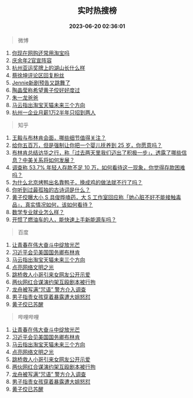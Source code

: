 <div align="center"><h2>实时热搜榜</h2><h4>2023-06-20 02:36:01</h4></div>

> 微博  

1. [你现在网购还常用淘宝吗](https://s.weibo.com/weibo?q=%23%E4%BD%A0%E7%8E%B0%E5%9C%A8%E7%BD%91%E8%B4%AD%E8%BF%98%E5%B8%B8%E7%94%A8%E6%B7%98%E5%AE%9D%E5%90%97%23&t=31&band_rank=1&Refer=top)<br />
2. [庆余年2官宣阵容](https://s.weibo.com/weibo?q=%E5%BA%86%E4%BD%99%E5%B9%B42%E5%AE%98%E5%AE%A3%E9%98%B5%E5%AE%B9&t=31&band_rank=2&Refer=top)<br />
3. [杭州亚运奖牌上的湖山长什么样](https://s.weibo.com/weibo?q=%23%E6%9D%AD%E5%B7%9E%E4%BA%9A%E8%BF%90%E5%A5%96%E7%89%8C%E4%B8%8A%E7%9A%84%E6%B9%96%E5%B1%B1%E9%95%BF%E4%BB%80%E4%B9%88%E6%A0%B7%23&t=31&band_rank=3&Refer=top)<br />
4. [蔡徐坤评论区回复粉丝](https://s.weibo.com/weibo?q=%23%E8%94%A1%E5%BE%90%E5%9D%A4%E8%AF%84%E8%AE%BA%E5%8C%BA%E5%9B%9E%E5%A4%8D%E7%B2%89%E4%B8%9D%23&t=31&band_rank=4&Refer=top)<br />
5. [Jennie新剧预告又跳舞了](https://s.weibo.com/weibo?q=%23Jennie%E6%96%B0%E5%89%A7%E9%A2%84%E5%91%8A%E5%8F%88%E8%B7%B3%E8%88%9E%E4%BA%86%23&t=31&band_rank=5&Refer=top)<br />
6. [陶晶莹称希望黄子佼好好度过](https://s.weibo.com/weibo?q=%23%E9%99%B6%E6%99%B6%E8%8E%B9%E7%A7%B0%E5%B8%8C%E6%9C%9B%E9%BB%84%E5%AD%90%E4%BD%BC%E5%A5%BD%E5%A5%BD%E5%BA%A6%E8%BF%87%23&t=31&band_rank=6&Refer=top)<br />
7. [朱一龙爸爸](https://s.weibo.com/weibo?q=%E6%9C%B1%E4%B8%80%E9%BE%99%E7%88%B8%E7%88%B8&t=31&band_rank=7&Refer=top)<br />
8. [马云指出淘宝天猫未来三个方向](https://s.weibo.com/weibo?q=%23%E9%A9%AC%E4%BA%91%E6%8C%87%E5%87%BA%E6%B7%98%E5%AE%9D%E5%A4%A9%E7%8C%AB%E6%9C%AA%E6%9D%A5%E4%B8%89%E4%B8%AA%E6%96%B9%E5%90%91%23&t=31&band_rank=8&Refer=top)<br />
9. [杭州一企业月薪1万2半年只招到两人](https://s.weibo.com/weibo?q=%23%E6%9D%AD%E5%B7%9E%E4%B8%80%E4%BC%81%E4%B8%9A%E6%9C%88%E8%96%AA1%E4%B8%872%E5%8D%8A%E5%B9%B4%E5%8F%AA%E6%8B%9B%E5%88%B0%E4%B8%A4%E4%BA%BA%23&t=31&band_rank=9&Refer=top)<br />

> 知乎  

1. [王毅与布林肯会面，哪些细节值得关注？](https://www.zhihu.com/question/607413112)<br />
2. [给你五百万，但是强制让你把一个婴儿抚养到 25 岁，你愿意吗？](https://www.zhihu.com/question/606809108)<br />
3. [布林肯总结访华之行，称「过去两天里我们迈出了积极一步」，透露了哪些信息？中美关系将如何发展？](https://www.zhihu.com/question/607531271)<br />
4. [调查称 53.7% 年轻人存款不足 10 万，如何看待这一现象，你觉得存款困难吗？](https://www.zhihu.com/question/607446342)<br />
5. [为什么北京烤鸭出名靠鸭子，换成鸡的做法就不行了吗？](https://www.zhihu.com/question/606620975)<br />
6. [你听到过最孤独的古诗词是什么？](https://www.zhihu.com/question/607251140)<br />
7. [黄子佼曝大小 S 具俊晔嗑药，大 S 工作室回应称「她心脏不好不能接触毒品」，真实情况如何，该如何看待？](https://www.zhihu.com/question/607436138)<br />
8. [数学专业就业怎么样？](https://www.zhihu.com/question/417946780)<br />
9. [开惯了燃油车的人，能快速上手新能源车吗？](https://www.zhihu.com/question/607421892)<br />

> 百度  

1. [让青春在伟大奋斗中绽放光芒](https://www.baidu.com/s?wd=%E8%AE%A9%E9%9D%92%E6%98%A5%E5%9C%A8%E4%BC%9F%E5%A4%A7%E5%A5%8B%E6%96%97%E4%B8%AD%E7%BB%BD%E6%94%BE%E5%85%89%E8%8A%92&sa=fyb_news&rsv_dl=fyb_news)<br />
2. [习近平会见美国国务卿布林肯](https://www.baidu.com/s?wd=%E4%B9%A0%E8%BF%91%E5%B9%B3%E4%BC%9A%E8%A7%81%E7%BE%8E%E5%9B%BD%E5%9B%BD%E5%8A%A1%E5%8D%BF%E5%B8%83%E6%9E%97%E8%82%AF&sa=fyb_news&rsv_dl=fyb_news)<br />
3. [马云指出淘宝天猫未来三个方向](https://www.baidu.com/s?wd=%E9%A9%AC%E4%BA%91%E6%8C%87%E5%87%BA%E6%B7%98%E5%AE%9D%E5%A4%A9%E7%8C%AB%E6%9C%AA%E6%9D%A5%E4%B8%89%E4%B8%AA%E6%96%B9%E5%90%91&sa=fyb_news&rsv_dl=fyb_news)<br />
4. [点亮网络文明之光](https://www.baidu.com/s?wd=%E7%82%B9%E4%BA%AE%E7%BD%91%E7%BB%9C%E6%96%87%E6%98%8E%E4%B9%8B%E5%85%89&sa=fyb_news&rsv_dl=fyb_news)<br />
5. [跳桥救人小哥引来女网友公开示爱](https://www.baidu.com/s?wd=%E8%B7%B3%E6%A1%A5%E6%95%91%E4%BA%BA%E5%B0%8F%E5%93%A5%E5%BC%95%E6%9D%A5%E5%A5%B3%E7%BD%91%E5%8F%8B%E5%85%AC%E5%BC%80%E7%A4%BA%E7%88%B1&sa=fyb_news&rsv_dl=fyb_news)<br />
6. [两伙网红合谋演约架互殴剧本被行拘](https://www.baidu.com/s?wd=%E4%B8%A4%E4%BC%99%E7%BD%91%E7%BA%A2%E5%90%88%E8%B0%8B%E6%BC%94%E7%BA%A6%E6%9E%B6%E4%BA%92%E6%AE%B4%E5%89%A7%E6%9C%AC%E8%A2%AB%E8%A1%8C%E6%8B%98&sa=fyb_news&rsv_dl=fyb_news)<br />
7. [龙舟被写满“咒语” 警方介入调查](https://www.baidu.com/s?wd=%E9%BE%99%E8%88%9F%E8%A2%AB%E5%86%99%E6%BB%A1%E2%80%9C%E5%92%92%E8%AF%AD%E2%80%9D+%E8%AD%A6%E6%96%B9%E4%BB%8B%E5%85%A5%E8%B0%83%E6%9F%A5&sa=fyb_news&rsv_dl=fyb_news)<br />
8. [男子指责女孩穿着暴露遭大姐怒怼](https://www.baidu.com/s?wd=%E7%94%B7%E5%AD%90%E6%8C%87%E8%B4%A3%E5%A5%B3%E5%AD%A9%E7%A9%BF%E7%9D%80%E6%9A%B4%E9%9C%B2%E9%81%AD%E5%A4%A7%E5%A7%90%E6%80%92%E6%80%BC&sa=fyb_news&rsv_dl=fyb_news)<br />
9. [黄子佼已苏醒](https://www.baidu.com/s?wd=%E9%BB%84%E5%AD%90%E4%BD%BC%E5%B7%B2%E8%8B%8F%E9%86%92&sa=fyb_news&rsv_dl=fyb_news)<br />

> 哔哩哔哩  

1. [让青春在伟大奋斗中绽放光芒](https://www.baidu.com/s?wd=%E8%AE%A9%E9%9D%92%E6%98%A5%E5%9C%A8%E4%BC%9F%E5%A4%A7%E5%A5%8B%E6%96%97%E4%B8%AD%E7%BB%BD%E6%94%BE%E5%85%89%E8%8A%92&sa=fyb_news&rsv_dl=fyb_news)<br />
2. [习近平会见美国国务卿布林肯](https://www.baidu.com/s?wd=%E4%B9%A0%E8%BF%91%E5%B9%B3%E4%BC%9A%E8%A7%81%E7%BE%8E%E5%9B%BD%E5%9B%BD%E5%8A%A1%E5%8D%BF%E5%B8%83%E6%9E%97%E8%82%AF&sa=fyb_news&rsv_dl=fyb_news)<br />
3. [马云指出淘宝天猫未来三个方向](https://www.baidu.com/s?wd=%E9%A9%AC%E4%BA%91%E6%8C%87%E5%87%BA%E6%B7%98%E5%AE%9D%E5%A4%A9%E7%8C%AB%E6%9C%AA%E6%9D%A5%E4%B8%89%E4%B8%AA%E6%96%B9%E5%90%91&sa=fyb_news&rsv_dl=fyb_news)<br />
4. [点亮网络文明之光](https://www.baidu.com/s?wd=%E7%82%B9%E4%BA%AE%E7%BD%91%E7%BB%9C%E6%96%87%E6%98%8E%E4%B9%8B%E5%85%89&sa=fyb_news&rsv_dl=fyb_news)<br />
5. [跳桥救人小哥引来女网友公开示爱](https://www.baidu.com/s?wd=%E8%B7%B3%E6%A1%A5%E6%95%91%E4%BA%BA%E5%B0%8F%E5%93%A5%E5%BC%95%E6%9D%A5%E5%A5%B3%E7%BD%91%E5%8F%8B%E5%85%AC%E5%BC%80%E7%A4%BA%E7%88%B1&sa=fyb_news&rsv_dl=fyb_news)<br />
6. [两伙网红合谋演约架互殴剧本被行拘](https://www.baidu.com/s?wd=%E4%B8%A4%E4%BC%99%E7%BD%91%E7%BA%A2%E5%90%88%E8%B0%8B%E6%BC%94%E7%BA%A6%E6%9E%B6%E4%BA%92%E6%AE%B4%E5%89%A7%E6%9C%AC%E8%A2%AB%E8%A1%8C%E6%8B%98&sa=fyb_news&rsv_dl=fyb_news)<br />
7. [龙舟被写满“咒语” 警方介入调查](https://www.baidu.com/s?wd=%E9%BE%99%E8%88%9F%E8%A2%AB%E5%86%99%E6%BB%A1%E2%80%9C%E5%92%92%E8%AF%AD%E2%80%9D+%E8%AD%A6%E6%96%B9%E4%BB%8B%E5%85%A5%E8%B0%83%E6%9F%A5&sa=fyb_news&rsv_dl=fyb_news)<br />
8. [男子指责女孩穿着暴露遭大姐怒怼](https://www.baidu.com/s?wd=%E7%94%B7%E5%AD%90%E6%8C%87%E8%B4%A3%E5%A5%B3%E5%AD%A9%E7%A9%BF%E7%9D%80%E6%9A%B4%E9%9C%B2%E9%81%AD%E5%A4%A7%E5%A7%90%E6%80%92%E6%80%BC&sa=fyb_news&rsv_dl=fyb_news)<br />
9. [黄子佼已苏醒](https://www.baidu.com/s?wd=%E9%BB%84%E5%AD%90%E4%BD%BC%E5%B7%B2%E8%8B%8F%E9%86%92&sa=fyb_news&rsv_dl=fyb_news)<br />
